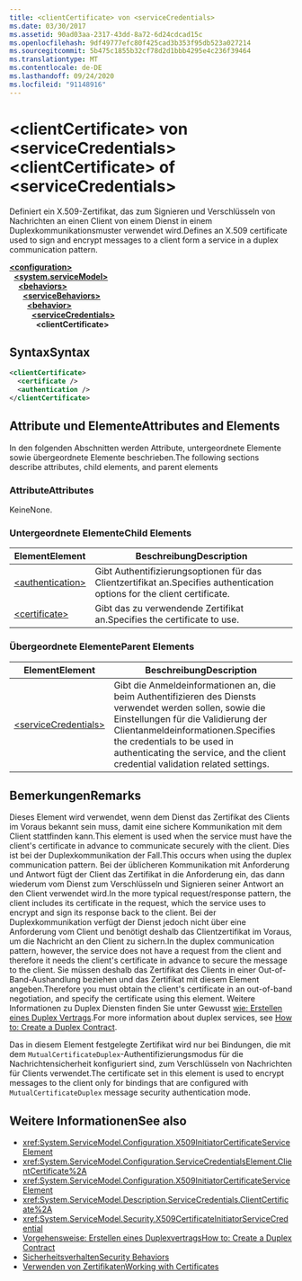 ```yaml
---
title: <clientCertificate> von <serviceCredentials>
ms.date: 03/30/2017
ms.assetid: 90ad03aa-2317-43dd-8a72-6d24cdcad15c
ms.openlocfilehash: 9df49777efc80f425cad3b353f95db523a027214
ms.sourcegitcommit: 5b475c1855b32cf78d2d1bbb4295e4c236f39464
ms.translationtype: MT
ms.contentlocale: de-DE
ms.lasthandoff: 09/24/2020
ms.locfileid: "91148916"
---
```

# <a name="clientcertificate-of-servicecredentials"></a><span data-ttu-id="0e162-102">\<clientCertificate> von \<serviceCredentials></span><span class="sxs-lookup"><span data-stu-id="0e162-102">\<clientCertificate> of \<serviceCredentials></span></span>

<span data-ttu-id="0e162-103">Definiert ein X.509-Zertifikat, das zum Signieren und Verschlüsseln von Nachrichten an einen Client von einem Dienst in einem Duplexkommunikationsmuster verwendet wird.</span><span class="sxs-lookup"><span data-stu-id="0e162-103">Defines an X.509 certificate used to sign and encrypt messages to a client form a service in a duplex communication pattern.</span></span>  
  
[**\<configuration>**](../configuration-element.md)\
&nbsp;&nbsp;[**\<system.serviceModel>**](system-servicemodel.md)\
&nbsp;&nbsp;&nbsp;&nbsp;[**\<behaviors>**](behaviors.md)\
&nbsp;&nbsp;&nbsp;&nbsp;&nbsp;&nbsp;[**\<serviceBehaviors>**](servicebehaviors.md)\
&nbsp;&nbsp;&nbsp;&nbsp;&nbsp;&nbsp;&nbsp;&nbsp;[**\<behavior>**](behavior-of-servicebehaviors.md)\
&nbsp;&nbsp;&nbsp;&nbsp;&nbsp;&nbsp;&nbsp;&nbsp;&nbsp;&nbsp;[**\<serviceCredentials>**](servicecredentials.md)\
&nbsp;&nbsp;&nbsp;&nbsp;&nbsp;&nbsp;&nbsp;&nbsp;&nbsp;&nbsp;&nbsp;&nbsp;**\<clientCertificate>**  
  
## <a name="syntax"></a><span data-ttu-id="0e162-104">Syntax</span><span class="sxs-lookup"><span data-stu-id="0e162-104">Syntax</span></span>  
  
```xml  
<clientCertificate>
  <certificate />
  <authentication />
</clientCertificate>
```  
  
## <a name="attributes-and-elements"></a><span data-ttu-id="0e162-105">Attribute und Elemente</span><span class="sxs-lookup"><span data-stu-id="0e162-105">Attributes and Elements</span></span>  

 <span data-ttu-id="0e162-106">In den folgenden Abschnitten werden Attribute, untergeordnete Elemente sowie übergeordnete Elemente beschrieben.</span><span class="sxs-lookup"><span data-stu-id="0e162-106">The following sections describe attributes, child elements, and parent elements</span></span>  
  
### <a name="attributes"></a><span data-ttu-id="0e162-107">Attribute</span><span class="sxs-lookup"><span data-stu-id="0e162-107">Attributes</span></span>  

 <span data-ttu-id="0e162-108">Keine</span><span class="sxs-lookup"><span data-stu-id="0e162-108">None.</span></span>  
  
### <a name="child-elements"></a><span data-ttu-id="0e162-109">Untergeordnete Elemente</span><span class="sxs-lookup"><span data-stu-id="0e162-109">Child Elements</span></span>  
  
|<span data-ttu-id="0e162-110">Element</span><span class="sxs-lookup"><span data-stu-id="0e162-110">Element</span></span>|<span data-ttu-id="0e162-111">Beschreibung</span><span class="sxs-lookup"><span data-stu-id="0e162-111">Description</span></span>|  
|-------------|-----------------|  
|[\<authentication>](authentication-of-clientcertificate-element.md)|<span data-ttu-id="0e162-112">Gibt Authentifizierungsoptionen für das Clientzertifikat an.</span><span class="sxs-lookup"><span data-stu-id="0e162-112">Specifies authentication options for the client certificate.</span></span>|  
|[\<certificate>](certificate-of-clientcertificate-element.md)|<span data-ttu-id="0e162-113">Gibt das zu verwendende Zertifikat an.</span><span class="sxs-lookup"><span data-stu-id="0e162-113">Specifies the certificate to use.</span></span>|  
  
### <a name="parent-elements"></a><span data-ttu-id="0e162-114">Übergeordnete Elemente</span><span class="sxs-lookup"><span data-stu-id="0e162-114">Parent Elements</span></span>  
  
|<span data-ttu-id="0e162-115">Element</span><span class="sxs-lookup"><span data-stu-id="0e162-115">Element</span></span>|<span data-ttu-id="0e162-116">Beschreibung</span><span class="sxs-lookup"><span data-stu-id="0e162-116">Description</span></span>|  
|-------------|-----------------|  
|[\<serviceCredentials>](servicecredentials.md)|<span data-ttu-id="0e162-117">Gibt die Anmeldeinformationen an, die beim Authentifizieren des Diensts verwendet werden sollen, sowie die Einstellungen für die Validierung der Clientanmeldeinformationen.</span><span class="sxs-lookup"><span data-stu-id="0e162-117">Specifies the credentials to be used in authenticating the service, and the client credential validation related settings.</span></span>|  
  
## <a name="remarks"></a><span data-ttu-id="0e162-118">Bemerkungen</span><span class="sxs-lookup"><span data-stu-id="0e162-118">Remarks</span></span>  

 <span data-ttu-id="0e162-119">Dieses Element wird verwendet, wenn dem Dienst das Zertifikat des Clients im Voraus bekannt sein muss, damit eine sichere Kommunikation mit dem Client stattfinden kann.</span><span class="sxs-lookup"><span data-stu-id="0e162-119">This element is used when the service must have the client's certificate in advance to communicate securely with the client.</span></span> <span data-ttu-id="0e162-120">Dies ist bei der Duplexkommunikation der Fall.</span><span class="sxs-lookup"><span data-stu-id="0e162-120">This occurs when using the duplex communication pattern.</span></span> <span data-ttu-id="0e162-121">Bei der üblicheren Kommunikation mit Anforderung und Antwort fügt der Client das Zertifikat in die Anforderung ein, das dann wiederum vom Dienst zum Verschlüsseln und Signieren seiner Antwort an den Client verwendet wird.</span><span class="sxs-lookup"><span data-stu-id="0e162-121">In the more typical request/response pattern, the client includes its certificate in the request, which the service uses to encrypt and sign its response back to the client.</span></span> <span data-ttu-id="0e162-122">Bei der Duplexkommunikation verfügt der Dienst jedoch nicht über eine Anforderung vom Client und benötigt deshalb das Clientzertifikat im Voraus, um die Nachricht an den Client zu sichern.</span><span class="sxs-lookup"><span data-stu-id="0e162-122">In the duplex communication pattern, however, the service does not have a request from the client and therefore it needs the client's certificate in advance to secure the message to the client.</span></span> <span data-ttu-id="0e162-123">Sie müssen deshalb das Zertifikat des Clients in einer Out-of-Band-Aushandlung beziehen und das Zertifikat mit diesem Element angeben.</span><span class="sxs-lookup"><span data-stu-id="0e162-123">Therefore you must obtain the client's certificate in an out-of-band negotiation, and specify the certificate using this element.</span></span> <span data-ttu-id="0e162-124">Weitere Informationen zu Duplex Diensten finden Sie unter Gewusst [wie: Erstellen eines Duplex Vertrags](../../../wcf/feature-details/how-to-create-a-duplex-contract.md).</span><span class="sxs-lookup"><span data-stu-id="0e162-124">For more information about duplex services, see [How to: Create a Duplex Contract](../../../wcf/feature-details/how-to-create-a-duplex-contract.md).</span></span>  
  
 <span data-ttu-id="0e162-125">Das in diesem Element festgelegte Zertifikat wird nur bei Bindungen, die mit dem `MutualCertificateDuplex`-Authentifizierungsmodus für die Nachrichtensicherheit konfiguriert sind, zum Verschlüsseln von Nachrichten für Clients verwendet.</span><span class="sxs-lookup"><span data-stu-id="0e162-125">The certificate set in this element is used to encrypt messages to the client only for bindings that are configured with `MutualCertificateDuplex` message security authentication mode.</span></span>  
  
## <a name="see-also"></a><span data-ttu-id="0e162-126">Weitere Informationen</span><span class="sxs-lookup"><span data-stu-id="0e162-126">See also</span></span>

- <xref:System.ServiceModel.Configuration.X509InitiatorCertificateServiceElement>
- <xref:System.ServiceModel.Configuration.ServiceCredentialsElement.ClientCertificate%2A>
- <xref:System.ServiceModel.Configuration.X509InitiatorCertificateServiceElement>
- <xref:System.ServiceModel.Description.ServiceCredentials.ClientCertificate%2A>
- <xref:System.ServiceModel.Security.X509CertificateInitiatorServiceCredential>
- [<span data-ttu-id="0e162-127">Vorgehensweise: Erstellen eines Duplexvertrags</span><span class="sxs-lookup"><span data-stu-id="0e162-127">How to: Create a Duplex Contract</span></span>](../../../wcf/feature-details/how-to-create-a-duplex-contract.md)
- [<span data-ttu-id="0e162-128">Sicherheitsverhalten</span><span class="sxs-lookup"><span data-stu-id="0e162-128">Security Behaviors</span></span>](../../../wcf/feature-details/security-behaviors-in-wcf.md)
- [<span data-ttu-id="0e162-129">Verwenden von Zertifikaten</span><span class="sxs-lookup"><span data-stu-id="0e162-129">Working with Certificates</span></span>](../../../wcf/feature-details/working-with-certificates.md)
